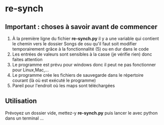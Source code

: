 # re-synch
## Important : choses à savoir avant de commencer
1. À la première ligne du fichier __re-synch.py__ il y a une variable qui contient le chemin vers le dossier Songs de osu qu'il faut soit modifier temporairement grâce à la fonctionnalité (5) ou en dur dans le code
2. Les entrées de valeurs sont sensibles à la casse (je vérifie rien) donc faites attention
3. Le programme est prévu pour windows donc il peut ne pas fonctionner pour Linux,Mac,...
4. Le programme crée les fichiers de sauvegarde dans le répertoire courant (là où est exécuté le programme)
5. Pareil pour l'endroit où les maps sont téléchargées

## Utilisation
Prévoyez un dossier vide, mettez-y __re-synch.py__ puis lancer le avec python dans un terminal
...
